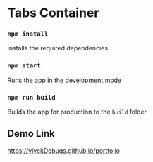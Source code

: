 # Tabs Container

### `npm install`

Installs the required dependencies

### `npm start`

Runs the app in the development mode

### `npm run build`

Builds the app for production to the `build` folder

## Demo Link

https://vivekDebugs.github.io/portfolio
